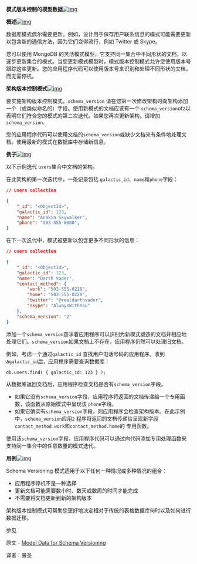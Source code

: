 **模式版本控制的模型数据**[![img](https://www.mongodb.com/docs/manual/assets/link.svg)](https://www.mongodb.com/docs/manual/tutorial/model-data-for-schema-versioning/#model-data-for-schema-versioning)

**概述**[![img](https://www.mongodb.com/docs/manual/assets/link.svg)](https://www.mongodb.com/docs/manual/tutorial/model-data-for-schema-versioning/#overview)

数据库模式偶尔需要更新。例如，设计用于保存用户联系信息的模式可能需要更新以包含新的通信方法，因为它们变得流行，例如 Twitter 或 Skype。

您可以使用 MongoDB 的灵活模式模型，它支持同一集合中不同形状的文档，以逐步更新集合的模式。当您更新模式模型时，模式版本控制模式允许您使用版本号跟踪这些更新。您的应用程序代码可以使用版本号来识别和处理不同形状的文档，而无需停机。

**架构版本控制模式**[![img](https://www.mongodb.com/docs/manual/assets/link.svg)](https://www.mongodb.com/docs/manual/tutorial/model-data-for-schema-versioning/#schema-versioning-pattern)

要实施架构版本控制模式，`schema_version` 请在您第一次修改架构时向架构添加一个（或类似命名的）字段。使用新模式的文档应该有一个 `schema_version`of`2`以表明它们符合您的模式的第二次迭代。如果您再次更新架构，请增加`schema_version`.

您的应用程序代码可以使用文档的`schema_version`或缺少文档来有条件地处理文档。使用最新的模式在数据库中存储新信息。

**例子**[![img](https://www.mongodb.com/docs/manual/assets/link.svg)](https://www.mongodb.com/docs/manual/tutorial/model-data-for-schema-versioning/#example)

以下示例迭代 `users`集合中文档的架构。

在此架构的第一次迭代中，一条记录包括 `galactic_id`、`name`和`phone`字段：

```json
// users collection

{
    "_id": "<ObjectId>",
    "galactic_id": 123,
    "name": "Anakin Skywalker",
    "phone": "503-555-0000",
}
```

在下一次迭代中，模式被更新以包含更多不同形状的信息：

```json
// users collection

{
    "_id": "<ObjectId>",
    "galactic_id": 123,
    "name": "Darth Vader",
    "contact_method": {
        "work": "503-555-0210",
        "home": "503-555-0220",
        "twitter": "@realdarthvader",
        "skype": "AlwaysWithYou"
    },
    "schema_version": "2"
}
```

添加一个`schema_version`意味着应用程序可以识别为新模式塑造的文档并相应地处理它们。`schema_version`如果文档上不存在，应用程序仍然可以处理旧文档。

例如，考虑一个通过`galactic_id` 查找用户电话号码的应用程序。收到 a`galactic_id`后，应用程序需要查询数据库：

```shell
db.users.find( { galactic_id: 123 } );
```

从数据库返回文档后，应用程序检查文档是否有`schema_version`字段。

- 如果它没有`schema_version`字段，应用程序将返回的文档传递给一个专用函数，该函数从原始模式中呈现该 `phone`字段。
- 如果它确实有`schema_version`字段，则应用程序会检查架构版本。在此示例中，`schema_version`应用`2` 程序将返回的文档传递给呈现新字段`contact_method.work`和`contact_method.home`的 专用函数。

使用该`schema_version`字段，应用程序代码可以通过向代码添加专用处理函数来支持同一集合中的任意数量的模式迭代。

**用例**[![img](https://www.mongodb.com/docs/manual/assets/link.svg)](https://www.mongodb.com/docs/manual/tutorial/model-data-for-schema-versioning/#use-cases)

Schema Versioning 模式适用于以下任何一种情况或多种情况的组合：

- 应用程序停机不是一种选择
- 更新文档可能需要数小时、数天或数周的时间才能完成
- 不需要将文档更新到新的架构版本

架构版本控制模式可帮助您更好地决定相对于传统的表格数据库何时以及如何进行数据迁移。

 参见

原文 - [Model Data for Schema Versioning]( https://docs.mongodb.com/manual/tutorial/model-data-for-schema-versioning/ )

译者：景圣

